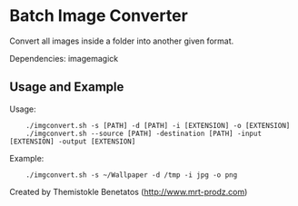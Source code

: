 Batch Image Converter
=====================

Convert all images inside a folder into another given format.

Dependencies: imagemagick

Usage and Example
-----------------

Usage:

        ./imgconvert.sh -s [PATH] -d [PATH] -i [EXTENSION] -o [EXTENSION]	
        ./imgconvert.sh --source [PATH] -destination [PATH] -input [EXTENSION] -output [EXTENSION]

Example:

        ./imgconvert.sh -s ~/Wallpaper -d /tmp -i jpg -o png
	

Created by Themistokle Benetatos (http://www.mrt-prodz.com)

